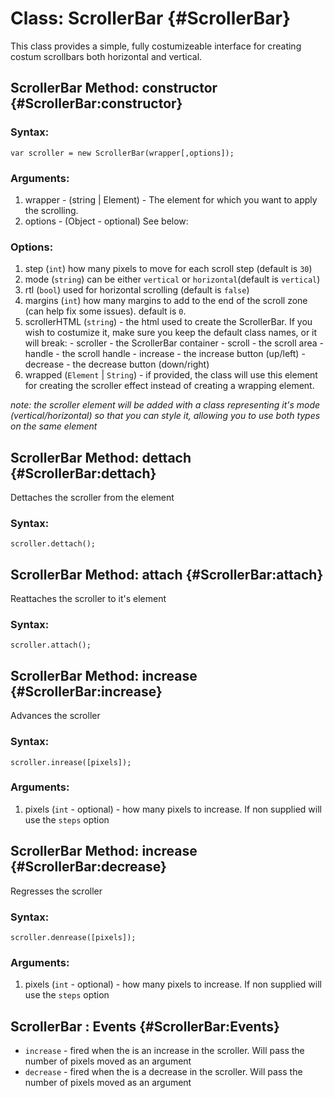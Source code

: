 Class: ScrollerBar {#ScrollerBar}
==========================================
This class provides a simple, fully costumizeable interface for creating costum scrollbars both horizontal and vertical.

ScrollerBar Method: constructor {#ScrollerBar:constructor}
---------------------------------
### Syntax:

	var scroller = new ScrollerBar(wrapper[,options]);

### Arguments:

1. wrapper - (string | Element) - The element for which you want to apply the scrolling.
2. options - (Object - optional) See below:

### Options:
1. step (`int`) how many pixels to move for each scroll step (default is `30`)
2. mode (`string`) can be either `vertical` or `horizontal`(default is `vertical`)
3. rtl (`bool`) used for horizontal scrolling (default is `false`)
4. margins (`int`) how many margins to add to the end of the scroll zone (can help fix some issues). default is `0`.
5. scrollerHTML (`string`) - the html used to create the ScrollerBar. If you wish to costumize it, make sure you keep the default class names, or it will break:
        - scroller - the ScrollerBar container
        - scroll - the scroll area
        - handle - the scroll handle
        - increase - the increase button (up/left)
        - decrease - the decrease button (down/right)
6. wrapped (`Element` | `String`) - if provided, the class will use this element for creating the scroller effect instead of creating a wrapping element.

*note: the scroller element will be added with a class representing it's mode (vertical/horizontal) so that you can style it, allowing you to use both types on the same element*



ScrollerBar Method: dettach {#ScrollerBar:dettach}
----------------
Dettaches the scroller from the element

### Syntax:
    
    scroller.dettach();
	
    

    
ScrollerBar Method: attach {#ScrollerBar:attach}
----------------
Reattaches the scroller to it's element

### Syntax:
    
    scroller.attach();
	


    
ScrollerBar Method: increase {#ScrollerBar:increase}
----------------
Advances the scroller

### Syntax:
    
    scroller.inrease([pixels]);

### Arguments:

1. pixels (`int` - optional) - how many pixels to increase. If non supplied will use the `steps` option



ScrollerBar Method: increase {#ScrollerBar:decrease}
----------------
Regresses the scroller

### Syntax:
    
    scroller.denrease([pixels]);

### Arguments:

1. pixels (`int` - optional) - how many pixels to increase. If non supplied will use the `steps` option
    

    
ScrollerBar : Events {#ScrollerBar:Events}
---------------
 * `increase`  - fired when the is an increase in the scroller. Will pass the number of pixels moved as an argument
 * `decrease` - fired when the is a decrease in the scroller. Will pass the number of pixels moved as an argument
 
